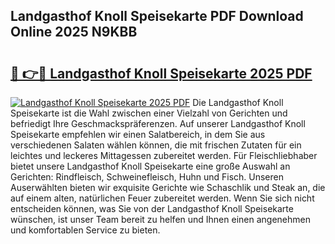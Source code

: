 ## Landgasthof Knoll Speisekarte PDF Download Online 2025 N9KBB

# <h2><a href="http://gc9zv8.nevu.top/?p=Landgasthof+Knoll+Speisekarte">🔗 👉🔴 Landgasthof Knoll Speisekarte 2025 PDF</a></h2>

[![Landgasthof Knoll Speisekarte 2025 PDF](https://i.imgur.com/dBaPXMq.png)](http://gc9zv8.nevu.top/?p=Landgasthof+Knoll+Speisekarte)
Die Landgasthof Knoll Speisekarte ist die Wahl zwischen einer Vielzahl von Gerichten und befriedigt Ihre Geschmackspräferenzen. Auf unserer Landgasthof Knoll Speisekarte empfehlen wir einen Salatbereich, in dem Sie aus verschiedenen Salaten wählen können, die mit frischen Zutaten für ein leichtes und leckeres Mittagessen zubereitet werden. Für Fleischliebhaber bietet unsere Landgasthof Knoll Speisekarte eine große Auswahl an Gerichten: Rindfleisch, Schweinefleisch, Huhn und Fisch. Unseren Auserwählten bieten wir exquisite Gerichte wie Schaschlik und Steak an, die auf einem alten, natürlichen Feuer zubereitet werden. Wenn Sie sich nicht entscheiden können, was Sie von der Landgasthof Knoll Speisekarte wünschen, ist unser Team bereit zu helfen und Ihnen einen angenehmen und komfortablen Service zu bieten.
